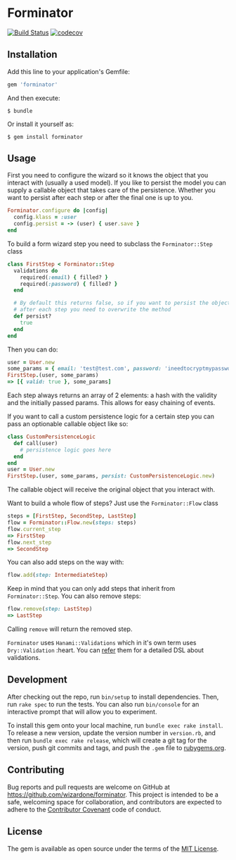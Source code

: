 # Forminator
[![Build Status](https://travis-ci.org/wizardone/forminator.svg?branch=master)](https://travis-ci.org/wizardone/forminator)
[![codecov](https://codecov.io/gh/wizardone/forminator/branch/master/graph/badge.svg)](https://codecov.io/gh/wizardone/forminator)

## Installation

Add this line to your application's Gemfile:

```ruby
gem 'forminator'
```

And then execute:

    $ bundle

Or install it yourself as:

    $ gem install forminator

## Usage
First you need to configure the wizard so it knows the object that you
interact with (usually a used model). If you like to persist the model you can
supply a callable object that takes care of the persistence. Whether you
want to persist after each step or after the final one is up to you.

```ruby
Forminator.configure do |config|
  config.klass = :user
  config.persist = -> (user) { user.save }
end
```
To build a form wizard step you need to subclass the `Forminator::Step`
class

```ruby
class FirstStep < Forminator::Step
  validations do
    required(:email) { filled? }
    required(:password) { filled? }
  end

  # By default this returns false, so if you want to persist the object
  # after each step you need to overwrite the method
  def persist?
    true
  end
end
```
Then you can do:
```ruby
user = User.new
some_params = { email: 'test@test.com', password: 'ineedtocryptmypassword' }
FirstStep.(user, some_params)
=> [{ valid: true }, some_params]
```
Each step always returns an array of 2 elements: a hash with the
validity and the initially passed params. This allows for easy chaining
of events.


If you want to call a custom persistence logic for a certain step you
can pass an optionable callable object like so:

```ruby
class CustomPersistenceLogic
  def call(user)
    # persistence logic goes here
  end
end
user = User.new
FirstStep.(user, some_params, persist: CustomPersistenceLogic.new)
```
The callable object will receive the original object that you interact
with.

Want to build a whole flow of steps? Just use the `Forminator::Flow`
class
```ruby
steps = [FirstStep, SecondStep, LastStep]
flow = Forminator::Flow.new(steps: steps)
flow.current_step
=> FirstStep
flow.next_step
=> SecondStep
```
You can also add steps on the way with:
```ruby
flow.add(step: IntermediateStep)
```
Keep in mind that you can only add steps that inherit from
`Forminator::Step`.
You can also remove steps:
```ruby
flow.remove(step: LastStep)
=> LastStep
```
Calling `remove` will return the removed step.

`Forminator` uses `Hanami::Validations` which in it's own term uses
`Dry::Validation` :heart. You can [refer](https://github.com/hanami/validations) them for a detailed DSL about
validations.

## Development

After checking out the repo, run `bin/setup` to install dependencies. Then, run `rake spec` to run the tests. You can also run `bin/console` for an interactive prompt that will allow you to experiment.

To install this gem onto your local machine, run `bundle exec rake install`. To release a new version, update the version number in `version.rb`, and then run `bundle exec rake release`, which will create a git tag for the version, push git commits and tags, and push the `.gem` file to [rubygems.org](https://rubygems.org).

## Contributing

Bug reports and pull requests are welcome on GitHub at https://github.com/wizardone/forminator. This project is intended to be a safe, welcoming space for collaboration, and contributors are expected to adhere to the [Contributor Covenant](http://contributor-covenant.org) code of conduct.


## License

The gem is available as open source under the terms of the [MIT License](http://opensource.org/licenses/MIT).

